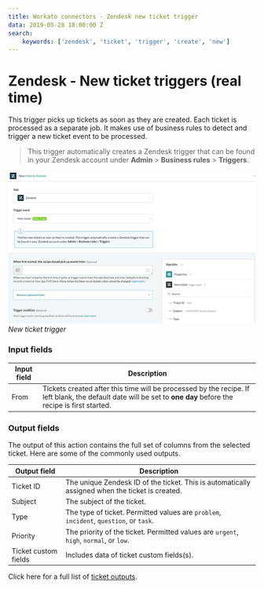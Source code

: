 ```yaml
---
title: Workato connectors - Zendesk new ticket trigger
data: 2019-05-28 18:00:00 Z
search:
    keywords: ['zendesk', 'ticket', 'trigger', 'create', 'new']
---
```


# Zendesk - New ticket triggers (real time)
This trigger picks up tickets as soon as they are created. Each ticket is processed as a separate job. It makes use of business rules to detect and trigger a new ticket event to be processed.

> This trigger automatically creates a Zendesk trigger that can be found in your Zendesk account under **Admin** > **Business rules** > **Triggers**.

![New ticket trigger](/assets/images/connectors/zendesk/new-ticket-trigger.png)
*New ticket trigger*

### Input fields
| Input field | Description |
|-------------|-------------|
| From        | Tickets created after this time will be processed by the recipe. If left blank, the default date will be set to **one day** before the recipe is first started. |

### Output fields
The output of this action contains the full set of columns from the selected ticket. Here are some of the commonly used outputs.

| Output field | Description                                       |
|--------------|---------------------------------------------------|
| Ticket ID    | The unique Zendesk ID of the ticket. This is automatically assigned when the ticket is created. |
| Subject      | The subject of the ticket.                        |
| Type         | The type of ticket. Permitted values are `problem`, `incident`, `question`, or `task`. |
| Priority     | The priority of the ticket. Permitted values are `urgent`, `high`, `normal`, or `low`. |
| Ticket custom fields | Includes data of ticket custom fields(s). |

Click here for a full list of [ticket outputs](/connectors/zendesk/ticket-fields.md#ticket-output-fields).
